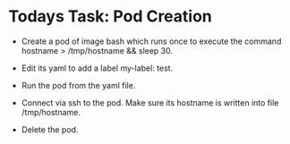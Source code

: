 # Todays Task: Pod Creation

- Create a pod of image bash which runs once to execute the command hostname > /tmp/hostname && sleep 30.

- Edit its yaml to add a label my-label: test.

- Run the pod from the yaml file.

- Connect via ssh to the pod. Make sure its hostname is written into file /tmp/hostname.

- Delete the pod.
